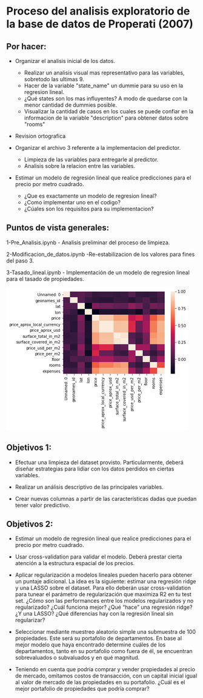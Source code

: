 # Proceso del analisis exploratorio de la base de datos de Properati (2007)

## **Por hacer:**

- Organizar el analisis inicial de los datos.
  - Realizar un analisis visual mas representativo para las variables, sobretodo las ultimas 9.
  - Hacer de la variable "state_name" un dummie para su uso en la regresion lineal.
   - ¿Qué states son los mas influyentes? A modo de quedarse con la menor cantidad de dummies posible.
  - Visualizar la cantidad de casos en los cuales se puede confiar en la informacion de la variable "description" para obtener datos sobre "rooms"
- Revision ortografica

- Organizar el archivo 3 referente a la implementacion del predictor.
  - Limpieza de las variables para entregarle al predictor.
  - Analisis sobre la relacion entre las variables.
  
- Estimar un modelo de regresión lineal que realice predicciones para el precio por metro cuadrado.
  - ¿Que es exactamente un modelo de regresion lineal?
  - ¿Como implementar uno en el codigo?
  - ¿Cúales son los requisitos para su implementacion?

## **Puntos de vista generales:**

1-Pre_Analisis.ipynb - Analisis preliminar del proceso de limpieza.

2-Modificacion_de_datos.ipynb -Re-estabilizacion de los valores para fines del paso 3.

3-Tasado_lineal.ipynb - Implementación de un modelo de regresion lineal para el tasado de propiedades.

![alt text](https://github.com/Villamaru/stunning-octo-waffle/blob/master/imagenes/heatmap.png "Heatmap")


## **Objetivos 1:**
 
- Efectuar una limpieza del dataset provisto. Particularmente, deberá diseñar estrategias para lidiar con los datos perdidos en ciertas variables. 

- Realizar un análisis descriptivo de las principales variables. 

- Crear nuevas columnas a partir de las características dadas que puedan tener valor predictivo. 
 


  

## **Objetivos 2:**

- Estimar un modelo de regresión lineal que realice predicciones para el precio por metro cuadrado.

- Usar cross-validation para validar el modelo. Deberá prestar cierta atención a la estructura espacial de los precios.

- Aplicar regularización a modelos lineales pueden hacerlo para obtener un puntaje adicional. La idea es la siguiente: estimar una regresión ridge y una LASSO sobre el dataset. Para ello deberán usar cross-validation para tunear el parámetro de regularización que maximiza R2 en tu test set. ¿Cómo son las performances entre los modelos regularizados y no regularizado? ¿Cuál funciona mejor? ¿Qué “hace” una regresión ridge? ¿Y una LASSO? ¿Qué diferencias hay con la regresión lineal sin regularizar?

- Seleccionar mediante muestreo aleatorio simple una submuestra de 100 propiedades. Este será su portafolio de departamentos. En base al mejor modelo que haya encontrado determine cuáles de los departamentos, tanto en su portafolio como fuera de él, se encuentran sobrevaluados o subvaluados y en qué magnitud.

- Teniendo en cuenta que podría comprar y vender propiedades al precio de mercado, omitamos costos de transacción, con un capital inicial igual al valor de mercado de las propiedades en su portafolio. ¿Cuál es el mejor portafolio de propiedades que podría comprar?

